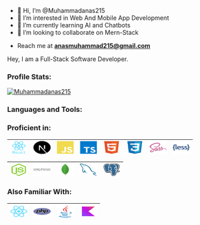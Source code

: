 
- 👋 Hi, I’m @Muhammadanas215
- 👀 I’m interested in Web And Mobile App Development
- 🌱 I’m currently learning AI and Chatbots
- 💞️ I’m looking to collaborate on Mern-Stack
<!-- <p align="left"> <img src="https://komarev.com/ghpvc/?username=Muhammadanas215&label=Profile%20views&color=0e75b6&style=flat" alt="Muhammadanas215" /> </p> -->
<!-- - 💬 Ask me about **React, Next.js, JavaScript, TypeScript** -->
- Reach me at **anasmuhammad215@gmail.com**

<p align="left">Hey, I am a Full-Stack Software Developer.</p>
<h3 align="left">Profile Stats:</h3>

<div align="left">
    <a href="https://github.com/Muhammadanas215">
<!--     <img height="180em" width="400em" src="https://github-readme-stats.vercel.app/api?username=Muhammadanas215&show_icons=true&theme=monokai&include_all_commits=true&count_private=true"/> -->
        <img height="180em" width="400em" src="https://github-readme-streak-stats.herokuapp.com/?user=Muhammadanas215&theme=monokai" alt="Muhammadanas215" />
        </a>
<!--     <img height="180em" src="https://github-readme-stats.vercel.app/api/top-langs/?username=Muhammadanas215&layout=compact&langs_count=7&theme=monokai"/> -->
<!--         <img align="center" src="https://github-readme-streak-stats.herokuapp.com/?user=Muhammadanas215&theme=monokai" alt="Muhammadanas215" /> -->
</div>

<h3 align="left">Languages and Tools:</h3>

### Proficient in:

| <img align="center" title="react" alt="react" height="30" width="40" src="https://raw.githubusercontent.com/devicons/devicon/master/icons/react/react-original-wordmark.svg"> | <img align="center" title="nextjs" alt="nextjs" height="30" width="40" src="https://raw.githubusercontent.com/devicons/devicon/master/icons/nextjs/nextjs-original.svg" /> | <img align="center" title="javascript" alt="js" height="30" width="40" src="https://raw.githubusercontent.com/devicons/devicon/master/icons/javascript/javascript-plain.svg"> | <img align="center" title="typescript" alt="typescript" height="30" width="40" src="https://raw.githubusercontent.com/devicons/devicon/master/icons/typescript/typescript-plain.svg"> | <img align="center" title="html5" alt="html5" height="30" width="40" src="https://raw.githubusercontent.com/devicons/devicon/master/icons/html5/html5-original.svg"> | <img align="center" title="css3" alt="css" height="30" width="40" src="https://raw.githubusercontent.com/devicons/devicon/master/icons/css3/css3-original.svg"> | <img align="center" title="sass" alt="sass" height="30" width="40" src="https://raw.githubusercontent.com/devicons/devicon/master/icons/sass/sass-original.svg"> | <img align="center" title="less" alt="less" height="30" width="40" src="https://raw.githubusercontent.com/devicons/devicon/master/icons/less/less-plain-wordmark.svg"> 
| --| --| --| --| --| --| --| --|

| <img align="center" title="nodejs" alt="nodejs" height="30" width="40" src="https://raw.githubusercontent.com/devicons/devicon/master/icons/nodejs/nodejs-original.svg"> | <img align="center" title="expressjs" alt="expressjs" height="30" width="40" src="https://raw.githubusercontent.com/devicons/devicon/master/icons/express/express-original-wordmark.svg"> | <img align="center" title="mongodb" alt="mongodb" height="30" width="40" src="https://raw.githubusercontent.com/devicons/devicon/master/icons/mongodb/mongodb-original.svg"> | <img align="center" title="mysql" alt="mysql" height="30" width="40" src="https://raw.githubusercontent.com/devicons/devicon/master/icons/mysql/mysql-original.svg"> | <img align="center" title="postgresql" alt="postgresql" height="30" width="40" src="https://raw.githubusercontent.com/devicons/devicon/master/icons/postgresql/postgresql-original.svg">
| --| --| --| --| --|

### Also Familiar With:

<img align="center" title="react-native" alt="react-native" height="30" width="40" src="https://raw.githubusercontent.com/devicons/devicon/master/icons/react/react-original.svg"> | <img align="center" title="php" alt="php" height="30" width="40" src="https://raw.githubusercontent.com/devicons/devicon/master/icons/php/php-original.svg"> | <img align="center" title="java" alt="java" height="30" width="40" src="https://raw.githubusercontent.com/devicons/devicon/master/icons/java/java-original.svg"> | <img align="center" title="kotlin" alt="kotlin" height="30" width="40" src="https://raw.githubusercontent.com/devicons/devicon/master/icons/kotlin/kotlin-original.svg"> 
| --| --| --| --|


<!-- <p><img height="180em" src="https://github-readme-stats.vercel.app/api/top-langs/?username=Muhammadanas215&layout=compact&langs_count=7&theme=monokai"/></p> -->

<!-- <p>&nbsp;<img align="center" src="https://github-readme-stats.vercel.app/api?username=Muhammadanas215&show_icons=true&theme=monokai&include_all_commits=true&count_private=true" alt="Muhammadanas215" /></p> -->

<!-- <p><img align="center" src="https://github-readme-streak-stats.herokuapp.com/?user=Muhammadanas215&theme=monokai" alt="Muhammadanas215" /></p> -->
<!---
Muhammadanas215/Muhammadanas215 is a ✨ special ✨ repository because its `README.md` (this file) appears on your GitHub profile.
You can click the Preview link to take a look at your changes.
--->
